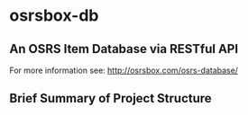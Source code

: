 # osrsbox-db

## An OSRS Item Database via RESTful API

For more information see: http://osrsbox.com/osrs-database/

## Brief Summary of Project Structure
